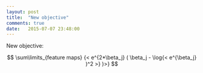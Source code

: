 ```yaml
---
layout: post
title:  "New objective"
comments: true
date:   2015-07-07 23:48:00
---
```


New objective:

$$ \sum\limits_{feature maps} {< e^{2*\beta_j} ( \beta_j - \log{< e^{\beta_j} )^2 >} )>} $$
